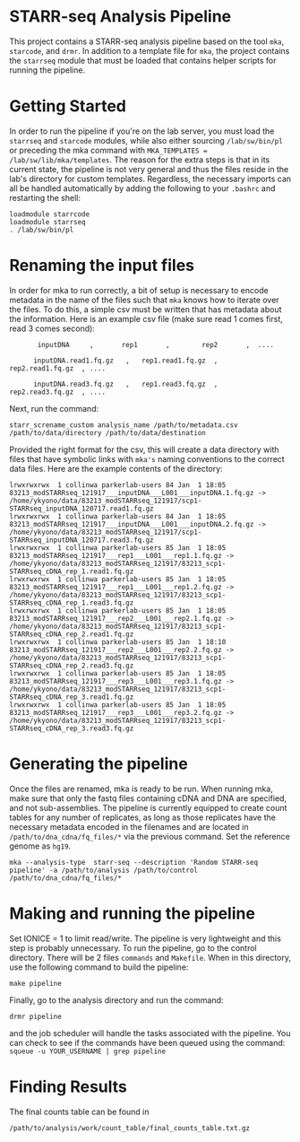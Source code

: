 # STARR-seq Analysis Pipeline
This project contains a STARR-seq analysis pipeline based on the tool ```mka```, ```starcode```, and ```drmr```. In addition to a template file for ```mka```, the project contains the ```starrseq``` module that must be loaded that contains helper scripts for running the pipeline. 

# Getting Started
In order to run the pipeline if you're on the lab server, you must load the ```starrseq``` and ```starcode``` modules, while also either sourcing ```/lab/sw/bin/pl``` or preceding the mka command with ```MKA_TEMPLATES = /lab/sw/lib/mka/templates```. The reason for the extra steps is that in its current state, the pipeline is not very general and thus the files reside in the lab's directory for custom templates. Regardless, the necessary imports can all be handled automatically by adding the following to your ```.bashrc``` and restarting the shell:
```
loadmodule starrcode
loadmodule starrseq 
. /lab/sw/bin/pl
```

# Renaming the input files
In order for mka to run correctly, a bit of setup is necessary to encode metadata in the name of the files such that ```mka``` knows how to iterate over the files. To do this, a simple csv must be written that has metadata about the information. Here is an example csv file (make sure read 1 comes first, read 3 comes second):

```
       inputDNA     ,       rep1       ,        rep2       ,  ....
       
      inputDNA.read1.fq.gz   ,   rep1.read1.fq.gz  ,   rep2.read1.fq.gz  , ....

      inputDNA.read3.fq.gz   ,   rep1.read3.fq.gz  ,   rep2.read3.fq.gz  , ....
```

Next, run the command:

```
starr_screname_custom analysis_name /path/to/metadata.csv /path/to/data/directory /path/to/data/destination
```

Provided the right format for the csv, this will create a data directory with files that have symbolic links with ```mka's``` naming conventions to the correct data files. Here are the example contents of the directory:

```
lrwxrwxrwx  1 collinwa parkerlab-users 84 Jan  1 18:05 83213_modSTARRseq_121917___inputDNA___L001___inputDNA.1.fq.gz -> /home/ykyono/data/83213_modSTARRseq_121917/scp1-STARRseq_inputDNA_120717.read1.fq.gz
lrwxrwxrwx  1 collinwa parkerlab-users 84 Jan  1 18:05 83213_modSTARRseq_121917___inputDNA___L001___inputDNA.2.fq.gz -> /home/ykyono/data/83213_modSTARRseq_121917/scp1-STARRseq_inputDNA_120717.read3.fq.gz
lrwxrwxrwx  1 collinwa parkerlab-users 85 Jan  1 18:05 83213_modSTARRseq_121917___rep1___L001___rep1.1.fq.gz -> /home/ykyono/data/83213_modSTARRseq_121917/83213_scp1-STARRseq_cDNA_rep_1.read1.fq.gz
lrwxrwxrwx  1 collinwa parkerlab-users 85 Jan  1 18:05 83213_modSTARRseq_121917___rep1___L001___rep1.2.fq.gz -> /home/ykyono/data/83213_modSTARRseq_121917/83213_scp1-STARRseq_cDNA_rep_1.read3.fq.gz
lrwxrwxrwx  1 collinwa parkerlab-users 85 Jan  1 18:05 83213_modSTARRseq_121917___rep2___L001___rep2.1.fq.gz -> /home/ykyono/data/83213_modSTARRseq_121917/83213_scp1-STARRseq_cDNA_rep_2.read1.fq.gz
lrwxrwxrwx  1 collinwa parkerlab-users 85 Jan  1 18:10 83213_modSTARRseq_121917___rep2___L001___rep2.2.fq.gz -> /home/ykyono/data/83213_modSTARRseq_121917/83213_scp1-STARRseq_cDNA_rep_2.read3.fq.gz
lrwxrwxrwx  1 collinwa parkerlab-users 85 Jan  1 18:05 83213_modSTARRseq_121917___rep3___L001___rep3.1.fq.gz -> /home/ykyono/data/83213_modSTARRseq_121917/83213_scp1-STARRseq_cDNA_rep_3.read1.fq.gz
lrwxrwxrwx  1 collinwa parkerlab-users 85 Jan  1 18:05 83213_modSTARRseq_121917___rep3___L001___rep3.2.fq.gz -> /home/ykyono/data/83213_modSTARRseq_121917/83213_scp1-STARRseq_cDNA_rep_3.read3.fq.gz
```

# Generating the pipeline
Once the files are renamed, mka is ready to be run. When running mka, make sure that only the fastq files containing cDNA and DNA are specified, and not sub-assemblies. The pipeline is currently equipped to create count tables for any number of replicates, as long as those replicates have the necessary metadata encoded in the filenames and are located in ```/path/to/dna_cdna/fq_files/*``` via the previous command. Set the reference genome as ```hg19```.
```
mka --analysis-type  starr-seq --description 'Random STARR-seq pipeline' -a /path/to/analysis /path/to/control /path/to/dna_cdna/fq_files/*
```

# Making and running the pipeline
Set IONICE = 1 to limit read/write. The pipeline is very lightweight and this step is probably unnecessary. To run the pipeline, go to the control directory. There will be 2 files ```commands``` and ```Makefile```. When in this directory, use the following command to build the pipeline:
```
make pipeline
```
Finally, go to the analysis directory and run the command:
```
drmr pipeline
```
and the job scheduler will handle the tasks associated with the pipeline. You can check to see if the commands have been queued using the command: 
```squeue -u YOUR_USERNAME | grep pipeline```

# Finding Results
The final counts table can be found in 
```
/path/to/analysis/work/count_table/final_counts_table.txt.gz
```

